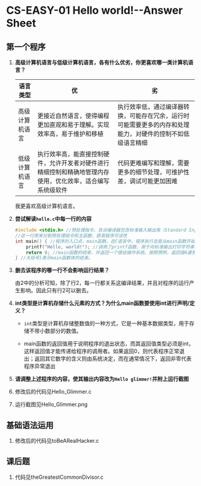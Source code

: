 # CS-EASY-01 Hello world!--Answer Sheet

## 第一个程序

1. **高级计算机语言与低级计算机语言，各有什么优劣，你更喜欢哪一类计算机语言？**

	| 语言类型       | 优                                                           | 劣                                                           |
	| -------------- | ------------------------------------------------------------ | ------------------------------------------------------------ |
	| 高级计算机语言 | 更接近自然语言，使得编程更加直观和易于理解。实现效率高，易于维护和移植 | 执行效率低，通过编译器转换，可能存在冗余，运行时可能需要更多的内存和处理能力，对硬件的控制不如低级语言精细 |
	| 低级计算机语言 | 执行效率高，能直接控制硬件，允许开发者对硬件进行精细控制和精确地管理内存使用，优化效率，适合编写系统级软件 | 代码更难编写和理解，需要更多的细节处理，可维护性差，调试可能更加困难 |

	我更喜欢高级计算机语言。

2. **尝试解读`hello.c`中每一行的内容**

   ```c
   #include <stdio.h> //预处理指令，告诉编译器包含标准输入输出库（Standard Input Output Library），这个库包含了进行输入输出操作的函数
   //这一行用来分割预处理指令和主函数，提高程序可读性
   int main() { //程序的入口点，main函数。在C语言中，程序执行总是从main函数开始。int关键字表示这个函数将返回一个整数值。大括号{表示函数体的开始。调用了printf函数，用于向标准输出打印字符串"Hello, world!"。这个字符串是直接写在代码中的，称为字符串字面量
       printf("Hello, world!"); //调用了printf函数，用于向标准输出打印字符串"Hello, world!"。这个字符串是直接写在代码中的，称为字符串字面量
       return 0; //main函数的结束，并返回一个值给操作系统。按照惯例，返回值0通常表示程序成功执行结束
   } //大括号}表示main函数体的结束。
   ```

3. **删去该程序的哪一行不会影响运行结果？** 

	由2中的分析可知，除了行2，每一行都关系这编译结果，并且对程序的运行产生影响。因此只有行2可以删去。

	

4. **int类型是计算机存储什么元素的方式？为什么main函数要使用int进行声明/定义？**

	- `int`类型是计算机存储整数值的一种方式，它是一种基本数据类型，用于存储不带小数部分的数值。

	- main函数的返回值用于说明程序的退出状态，而其返回值类型必须是int，这样返回值才能传递给程序的调用者。如果返回0，则代表程序正常退出；返回其它数字的含义则由系统决定，而在通常情况下，返回非零代表程序异常退出

5.  **请调整上述程序的内容，使其输出内容改为`Hello glimmer!`并附上运行截图** 

   1. 修改后的代码见Hello_Glimmer.c

   2. 运行截图见Hello_Glimmer.png

## 基础语法运用

1. 修改后的代码见toBeARealHacker.c 

## 课后题

1. 代码见theGreatestCommonDivisor.c
